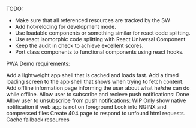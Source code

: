 TODO:

* Make sure that all referenced resources are tracked by the SW
* Add hot-reloding for development mode.
* Use loadable components or something similar for react code splitting.
* Use react isomorphic code splitting with React Universal Component
* Keep the audit in check to achieve excellent scores.
* Port class components to functional components using react hooks.

PWA Demo requirements:

Add a lightweight app shell that is cached and loads fast.
Add a timed loading screen to the app shell that shows when trying to fetch content. 
Add offline information page informing the user about what he/she can do while offline.
Allow user to subscribe and recieve push notifications: Done
Allow user to unsubscribe from push notifications: WIP
Only show native notification if web app is not on foreground
Look into NGINX and compressed files
Create 404 page to respond to unfound html requests.
Cache fallback resources


